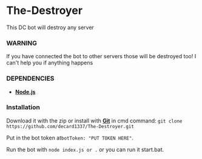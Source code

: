 # The-Destroyer
This DC bot will destroy any server

### WARNING
If you have connected the bot to other servers those
will be destroyed too! I can't help you if anything happens


### DEPENDENCIES

- [**Node.js**](https://nodejs.org/en/download/current/)

### Installation

Download it with the zip or install with [**Git**](https://git-scm.com/downloads) in cmd command: `git clone https://github.com/decard1337/The-Destroyer.git`

Put in the bot token at`botToken: "PUT TOKEN HERE"`.

Run the bot with `node index.js or .` or you can run it start.bat.
